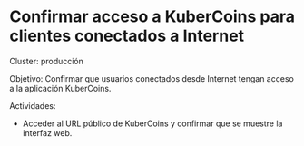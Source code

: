 # Confirmar acceso a KuberCoins para clientes conectados a Internet

Cluster:
producción

Objetivo:
Confirmar que usuarios conectados desde Internet tengan acceso a la aplicación KuberCoins.

Actividades:
- Acceder al URL público de KuberCoins y confirmar que se muestre la interfaz web.